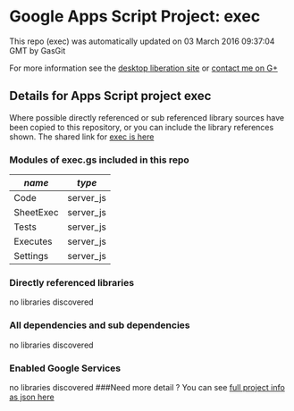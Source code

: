 # Google Apps Script Project: exec
This repo (exec) was automatically updated on 03 March 2016 09:37:04 GMT by GasGit

For more information see the [desktop liberation site](http://ramblings.mcpher.com/Home/excelquirks/drivesdk/gettinggithubready "desktop liberation") or [contact me on G+](https://plus.google.com/+BruceMcpherson "Bruce McPherson - GDE")
## Details for Apps Script project exec
Where possible directly referenced or sub referenced library sources have been copied to this repository, or you can include the library references shown. 
The shared link for [exec is here](https://script.google.com/d/1b8-qNKLgHf71AyHp_Ec7Tp-GkPUixSXV3uUmI5tKgKJzfPNKF314amNp/edit?usp=sharing "open in the GAS IDE")

### Modules of exec.gs included in this repo
*name*|*type*
--- | --- 
Code| server_js
SheetExec| server_js
Tests| server_js
Executes| server_js
Settings| server_js
### Directly referenced libraries
no libraries discovered
### All dependencies and sub dependencies
no libraries discovered
### Enabled Google Services
no libraries discovered
###Need more detail ?
You can see [full project info as json here](info.json)
